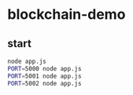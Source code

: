 # blockchain-demo

## start

```bash
node app.js
PORT=5000 node app.js
PORT=5001 node app.js
PORT=5002 node app.js
```
